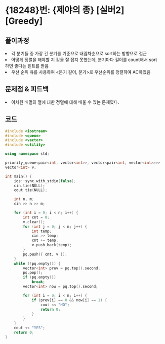 # {18248}번: {제야의 종} [실버2] [Greedy]

## 풀이과정
<li>각 분기들 중 가장 긴 분기를 기준으로 내림차순으로 sort하는 방향으로 접근</li>
<li>어떻게 정렬을 해야할 지 감을 잘 잡지 못했는데, 분기마다 길이를 count해서 sort하면 좋다는 힌트를 받음</li>
<li>우선 순위 큐를 사용하여 <분기 길이, 분기>로 우선순위를 정렬하여 AC하였음 </li>


## 문제점 & 피드백
<li>이차원 배열의 열에 대한 정렬에 대해 배울 수 있는 문제였다.</li>

## 코드

``` C++
#include <iostream>
#include <queue>
#include <vector>
#include <utility>

using namespace std;

priority_queue<pair<int, vector<int>>, vector<pair<int, vector<int>>>> pq;
vector<int> v;

int main() {
	ios::sync_with_stdio(false);
	cin.tie(NULL);
	cout.tie(NULL);

	int n, m;
	cin >> n >> m;

	for (int i = 0; i < n; i++) {
		int cnt = 0;
		v.clear();
		for (int j = 0; j < m; j++) {
			int temp;
			cin >> temp;
			cnt += temp;
			v.push_back(temp);
		}
		pq.push({ cnt, v });
	}
	while (!pq.empty()) {
		vector<int> prev = pq.top().second;
		pq.pop();
		if (pq.empty())
			break;
		vector<int> now = pq.top().second;

		for (int i = 0; i < m; i++) {
			if (prev[i] == 0 && now[i] == 1) {
				cout << "NO";
				return 0;
			}
		}
	}
	cout << "YES";
	return 0;
}
```
